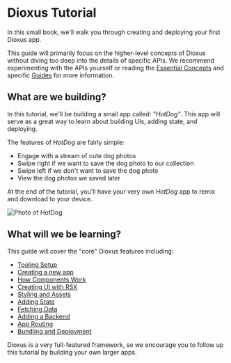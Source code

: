 # Dioxus Tutorial

In this small book, we'll walk you through creating and deploying your first Dioxus app.

This guide will primarily focus on the higher-level concepts of Dioxus without diving too deep into the details of specific APIs. We recommend experimenting with the APIs yourself or reading the [Essential Concepts](../essentials/index.md) and specific [Guides](guides/index.md) for more information.

## What are we building?

In this tutorial, we'll be building a small app called: *"HotDog"*. This app will serve as a great way to learn about building UIs, adding state, and deploying.

The features of *HotDog* are fairly simple:

- Engage with a stream of cute dog photos
- Swipe right if we want to save the dog photo to our collection
- Swipe left if we don't want to save the dog photo
- View the dog photos we saved later

At the end of the tutorial, you'll have your very own *HotDog* app to remix and download to your device.

![Photo of HotDog]()

## What will we be learning?

This guide will cover the "core" Dioxus features including:

- [Tooling Setup](tooling.md)
- [Creating a new app](new_app.md)
- [How Components Work](component.md)
- [Creating UI with RSX](rsx.md)
- [Styling and Assets](assets.md)
- [Adding State](state.md)
- [Fetching Data](data_fetching.md)
- [Adding a Backend](backend.md)
- [App Routing](routing.md)
- [Bundling and Deployment](deploy.md)

Dioxus is a very full-featured framework, so we encourage you to follow up this tutorial by building your own larger apps.
